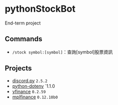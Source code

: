 # pythonStockBot
End-term project

## Commands
- `/stock symbol:[symbol]`：查詢[symbol]股票資訊

## Projects
- [discord.py](https://pypi.org/project/discord.py/) `2.5.2`
- [python-dotenv](https://pypi.org/project/python-dotenv/) `1.1.0
- [yfinance](https://pypi.org/project/yfinance/) `0.2.59`
- [mplfinance](https://pypi.org/project/mplfinance/) `0.12.10b0`